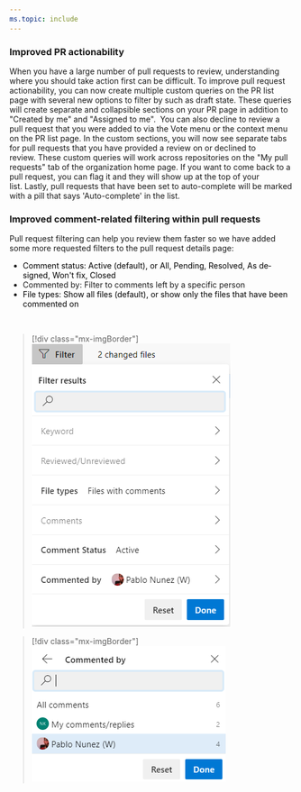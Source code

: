 ```yaml
---
ms.topic: include
---
```


### Improved PR actionability

When you have a large number of pull requests to review, understanding where you should take action first can be difficult. To improve pull request actionability, you can now create multiple custom queries on the PR list page with several new options to filter by such as draft state. These queries will create separate and collapsible sections on your PR page in addition to "Created by me" and "Assigned to me".&nbsp; You can also decline to review a pull request that you were added to via the Vote menu or the context menu on the PR list page. In the custom sections, you will now see separate tabs for pull requests that you have provided a review on or declined to review.&nbsp;These custom queries will&nbsp;work across repositories on the "My pull requests" tab of the organization home page.&nbsp;If you want to come back to a pull request, you can<span>&nbsp;</span>flag<span>&nbsp;</span>it and they will show up at the top of your list.<span>&nbsp;</span>Lastly, pull requests that have been set to auto-complete will be marked with a pill that says 'Auto-complete' in the list.</div>

### Improved comment-related filtering within pull requests 

Pull request filtering can help you review them faster so we have added some more requested&nbsp;filters to the pull request details page:</span></span><span style="margin:0px;">&nbsp;</span></p></Pull><ul><li style="cursor:text;clear:both;"><p lang=EN-US style="margin:0px;font-weight:normal;color:windowtext;text-align:left;"><span lang=EN-US style="margin:0px"><span style="margin:0px;">Comment status: Active (default), or All, Pending, Resolved, As designed, Won't fix, Closed</span></span><span style="margin:0px">&nbsp;</span></p></li><li style="cursor:text;clear:both;"><p lang=EN-US style="margin:0px;font-weight:normal;color:windowltext;text-align:left;"><span lang=EN-US style="margin:0px"><span style="margin:0px;">Commented by: Filter to comments left by a specific person</span></span><span style="margin:0px">&nbsp;</span></p></li><li style="cursor:text;clear:both;"><p lang=EN-US style="margin:0px;font-weight:normal;color:windowtext;text-align:left;"><span lang=EN-US style="margin:0px"><span style="margin:0px;">File types: Show all files (default), or show only the files that have been commented on</span></span><span style="margin:0px">&nbsp;</span></p></li></ul><div style="margin:0px;cursor:text;clear:both;color:rgba(0, 0, 0, 0.847);"><p lang=EN-US style="margin:0px;font-weight:normal;color:windowtext;text-align:left;"><span lang=EN-US style="margin:0px;"></span><span style="margin:0px;cursor:default;left:0px;top:2px;display:inline-block;width:auto;"></span><span lang=EN-US style="margin:0px;"><span style="margin:0px;"><span>&nbsp;</span></span></span><span style="margin:0px;cursor:default;left:0px;top:2px;display:inline-block;width:auto;">

> [!div class="mx-imgBorder"]
> ![img](../../media/167_Repos_1_0.png)

> [!div class="mx-imgBorder"]
> ![img](../../media/167_Repos_1_1.png)
